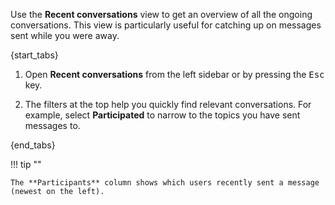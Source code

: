 Use the **Recent conversations** view to get an overview of all the ongoing
conversations. This view is particularly useful for catching up on
messages sent while you were away.

{start_tabs}

1. Open **Recent conversations** from the left sidebar or by pressing the
   <kbd>Esc</kbd> key.

1. The filters at the top help you quickly find relevant conversations.
   For example, select **Participated** to narrow to the topics you
   have sent messages to.

{end_tabs}

!!! tip ""

    The **Participants** column shows which users recently sent a message (newest on the left).
